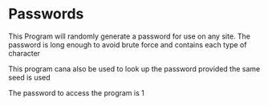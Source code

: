 # Passwords

This Program will randomly generate a password for use on any site.
The password is long enough to avoid brute force and contains each type of character 

This program cana also be used to look up the password provided the same seed is used 

The password to access the program is 1

